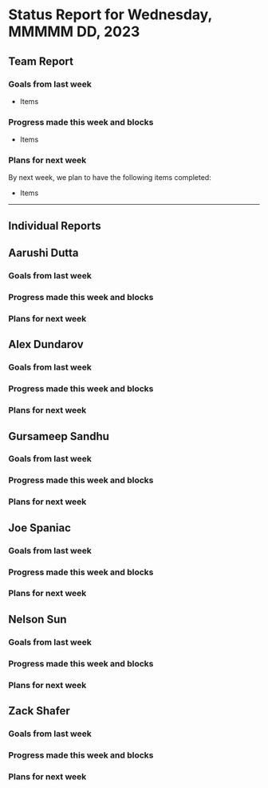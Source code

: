 # Status Report for Wednesday, MMMMM DD, 2023

## Team Report

### Goals from last week
- Items

### Progress made this week and blocks
- Items

### Plans for next week
By next week, we plan to have the following items completed:
- Items

---
## Individual Reports

## Aarushi Dutta

### Goals from last week

### Progress made this week and blocks

### Plans for next week

## Alex Dundarov

### Goals from last week

### Progress made this week and blocks

### Plans for next week

## Gursameep Sandhu

### Goals from last week

### Progress made this week and blocks

### Plans for next week

## Joe Spaniac

### Goals from last week

### Progress made this week and blocks

### Plans for next week

## Nelson Sun

### Goals from last week

### Progress made this week and blocks

### Plans for next week

## Zack Shafer

### Goals from last week

### Progress made this week and blocks

### Plans for next week